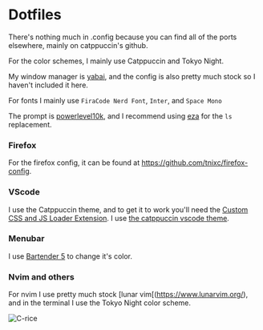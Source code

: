 # Dotfiles

There's nothing much in .config because you can find all of the ports elsewhere, mainly on catppuccin's github. 

For the color schemes, I mainly use Catppuccin and Tokyo Night. 

My window manager is [yabai](https://github.com/koekeishiya/yabai), and the config is also pretty much stock so I haven't included it here.

For fonts I mainly use `FiraCode Nerd Font`, `Inter`, and `Space Mono`

The prompt is [powerlevel10k](https://github.com/romkatv/powerlevel10k), and I recommend using [eza](https://github.com/eza-community/eza) for the `ls` replacement.

### Firefox

For the firefox config, it can be found at https://github.com/tnixc/firefox-config.


### VScode

I use the Catppuccin theme, and to get it to work you'll need the [Custom CSS and JS Loader Extension](https://marketplace.visualstudio.com/items?itemName=be5invis.vscode-custom-css). I use [the catppuccin vscode theme](https://github.com/catppuccin/vscode).

### Menubar

I use [Bartender 5](https://www.macbartender.com/) to change it's color.

### Nvim and others
For nvim I use pretty much stock [lunar vim[(https://www.lunarvim.org/), and in the terminal I use the Tokyo Night color scheme. 

![C-rice](https://github.com/Tnixc/dots/assets/85466117/eb440d70-cf16-4ed8-a394-ecd00465e5be)
